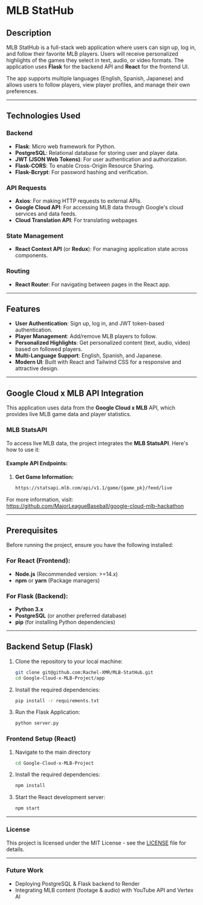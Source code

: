 # MLB StatHub

## Description

MLB StatHub is a full-stack web application where users can sign up, log in, and follow their favorite MLB players. Users will receive personalized highlights of the games they select in text, audio, or video formats. The application uses **Flask** for the backend API and **React** for the frontend UI. 

The app supports multiple languages (English, Spanish, Japanese) and allows users to follow players, view player profiles, and manage their own preferences.

---

## Technologies Used
### Backend
- **Flask**: Micro web framework for Python.
- **PostgreSQL**: Relational database for storing user and player data.
- **JWT (JSON Web Tokens)**: For user authentication and authorization.
- **Flask-CORS**: To enable Cross-Origin Resource Sharing.
- **Flask-Bcrypt**: For password hashing and verification.

### API Requests
- **Axios**: For making HTTP requests to external APIs.
- **Google Cloud API**: For accessing MLB data through Google's cloud services and data feeds.
- **Cloud Translation API**: For translating webpages

### State Management
- **React Context API** (or **Redux**): For managing application state across components.

### Routing
- **React Router**: For navigating between pages in the React app.

---

## Features

- **User Authentication**: Sign up, log in, and JWT token-based authentication.
- **Player Management**: Add/remove MLB players to follow.
- **Personalized Highlights**: Get personalized content (text, audio, video) based on followed players.
- **Multi-Language Support**: English, Spanish, and Japanese.
- **Modern UI**: Built with React and Tailwind CSS for a responsive and attractive design.

---

## Google Cloud x MLB API Integration

This application uses data from the **Google Cloud x MLB** API, which provides live MLB game data and player statistics.

### MLB StatsAPI
To access live MLB data, the project integrates the **MLB StatsAPI**. Here's how to use it:

#### Example API Endpoints:
1. **Get Game Information:**
   ```bash
   https://statsapi.mlb.com/api/v1.1/game/{game_pk}/feed/live

For more information, visit: https://github.com/MajorLeagueBaseball/google-cloud-mlb-hackathon

---

## Prerequisites

Before running the project, ensure you have the following installed:

### For React (Frontend):
- **Node.js** (Recommended version: >=14.x)
- **npm** or **yarn** (Package managers)

### For Flask (Backend):
- **Python 3.x**
- **PostgreSQL** (or another preferred database)
- **pip** (for installing Python dependencies)

---

## Backend Setup (Flask)

1. Clone the repository to your local machine:
   ```bash
   git clone git@github.com:Rachel-XMR/MLB-StatHub.git
   cd Google-Cloud-x-MLB-Project/app
   
2. Install the required dependencies: 
   ```bash
   pip install -r requirements.txt

3. Run the Flask Application:
   ```python 
   python server.py
   
### Frontend Setup (React)

1. Navigate to the main directory
   ```bash
   cd Google-Cloud-x-MLB-Project
   
2. Install the required dependencies:
   ```bash
   npm install

3. Start the React development server: 
   ```bash
   npm start

---

### License
This project is licensed under the MIT License - see the [LICENSE](LICENSE) file for details.

---

### Future Work
- Deploying PostgreSQL & Flask backend to Render
- Integrating MLB content (footage & audio) with YouTube API and Vertex AI
